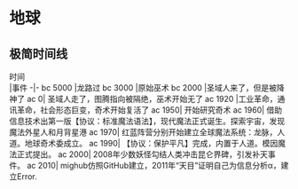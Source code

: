 # 地球

## 极简时间线

<div style="width:70px">时间</div> |事件
-|-
bc 5000 |龙路过
bc 3000 |原始巫术
bc 2000 |圣域人来了，但是被降神了
ac 0| 圣域人走了，图腾指向被隔绝，巫术开始无了
ac 1920 |工业革命，通讯革命，社会形态巨变，奇术开始复活了
ac 1950| 开始研究奇术
ac 1960| 借助信息技术出第一版【协议：标准魔法语法】，现代魔法正式诞生。探索宇宙，发现魔法外星人和月背星港
ac 1970| 红蓝阵营分别开始建立全球魔法系统：龙脉，人道。地球奇术委成立。
ac 1990| 【协议：保护平凡】完成，内置于人道。模因魔法正式提出。
ac 2000| 2008年少数妖怪勾结人类冲击昆仑界碑，引发补天事件。
ac 2010| mighub仿照GitHub建立，2011年“天目”证明自己为信息分析α，建立Error.


